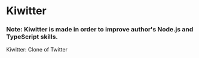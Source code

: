 # Kiwitter

### Note: Kiwitter is made in order to improve author's Node.js and TypeScript skills.

Kiwitter: Clone of Twitter
